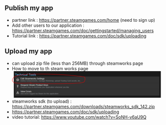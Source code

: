 ## Publish my app
* partner link : https://partner.steamgames.com/home (need to sign up)
* Add other users to our application : https://partner.steamgames.com/doc/gettingstarted/managing_users
* Tutorial link : https://partner.steamgames.com/doc/sdk/uploading

## Upload my app 
* can upload zip file (less than 256MB) through steamworks page 
* How to move to th steam works page
![image](https://github.com/westside/study/blob/master/images/steamworks-1.PNG)
* steamworks sdk (to upload) : https://partner.steamgames.com/downloads/steamworks_sdk_142.zip
* https://partner.steamgames.com/doc/sdk/uploading
* video tutorial: https://www.youtube.com/watch?v=SoNH-v6aU9Q
   
